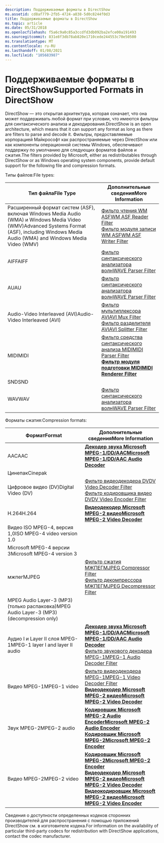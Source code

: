 ```yaml
---
description: Поддерживаемые форматы в DirectShow
ms.assetid: cd8af779-2fb5-4724-a838-5d0c8244f0d3
title: Поддерживаемые форматы в DirectShow
ms.topic: article
ms.date: 05/31/2018
ms.openlocfilehash: f5a6c9a0c85a3ccdfd3db092ba2efce00a191493
ms.sourcegitcommit: 831e8f3db78ab820e1710cede244553c70e50500
ms.translationtype: MT
ms.contentlocale: ru-RU
ms.lasthandoff: 01/08/2021
ms.locfileid: "105683987"
---
```

# <a name="supported-formats-in-directshow"></a><span data-ttu-id="8c37b-103">Поддерживаемые форматы в DirectShow</span><span class="sxs-lookup"><span data-stu-id="8c37b-103">Supported Formats in DirectShow</span></span>

<span data-ttu-id="8c37b-104">DirectShow — это открытая архитектура, которая означает, что она может поддерживать любой формат при условии, что имеются фильтры для синтаксического анализа и декодирования.</span><span class="sxs-lookup"><span data-stu-id="8c37b-104">DirectShow is an open architecture, which means that it can support any format as long as there are filters to parse and decode it.</span></span> <span data-ttu-id="8c37b-105">Фильтры, предоставляемые корпорацией Майкрософт как распространяемые через DirectShow или как компоненты операционной системы Windows, обеспечивают поддержку по умолчанию для следующих форматов файлов и сжатия.</span><span class="sxs-lookup"><span data-stu-id="8c37b-105">The filters provided by Microsoft, either as redistributables through DirectShow or as Windows operating system components, provide default support for the following file and compression formats.</span></span>

<span data-ttu-id="8c37b-106">Типы файлов:</span><span class="sxs-lookup"><span data-stu-id="8c37b-106">File types:</span></span>



| <span data-ttu-id="8c37b-107">Тип файла</span><span class="sxs-lookup"><span data-stu-id="8c37b-107">File Type</span></span>                                                                                        | <span data-ttu-id="8c37b-108">Дополнительные сведения</span><span class="sxs-lookup"><span data-stu-id="8c37b-108">More Information</span></span>                                                                                                                  |
|--------------------------------------------------------------------------------------------------|-----------------------------------------------------------------------------------------------------------------------------------|
| <span data-ttu-id="8c37b-109">Расширенный формат систем (ASF), включая Windows Media Audio (WMA) и Windows Media Video (WMV)</span><span class="sxs-lookup"><span data-stu-id="8c37b-109">Advanced Systems Format (ASF), including Windows Media Audio (WMA) and Windows Media Video (WMV)</span></span> | [<span data-ttu-id="8c37b-110">Фильтр чтения WM ASF</span><span class="sxs-lookup"><span data-stu-id="8c37b-110">WM ASF Reader Filter</span></span>](about-the-wm-asf-reader-filter.md)<br/> [<span data-ttu-id="8c37b-111">Фильтр модуля записи WM ASF</span><span class="sxs-lookup"><span data-stu-id="8c37b-111">WM ASF Writer Filter</span></span>](wm-asf-writer-filter.md)<br/> |
| <span data-ttu-id="8c37b-112">AIFF</span><span class="sxs-lookup"><span data-stu-id="8c37b-112">AIFF</span></span>                                                                                             | [<span data-ttu-id="8c37b-113">Фильтр синтаксического анализатора волн</span><span class="sxs-lookup"><span data-stu-id="8c37b-113">WAVE Parser Filter</span></span>](wave-parser-filter.md)                                                                                      |
| <span data-ttu-id="8c37b-114">AU</span><span class="sxs-lookup"><span data-stu-id="8c37b-114">AU</span></span>                                                                                               | [<span data-ttu-id="8c37b-115">Фильтр синтаксического анализатора волн</span><span class="sxs-lookup"><span data-stu-id="8c37b-115">WAVE Parser Filter</span></span>](wave-parser-filter.md)                                                                                      |
| <span data-ttu-id="8c37b-116">Audio-Video Interleaved (AVI)</span><span class="sxs-lookup"><span data-stu-id="8c37b-116">Audio-Video Interleaved (AVI)</span></span>                                                                    | [<span data-ttu-id="8c37b-117">Фильтр мультиплексора AVI</span><span class="sxs-lookup"><span data-stu-id="8c37b-117">AVI Mux Filter</span></span>](avi-mux-filter.md)<br/> [<span data-ttu-id="8c37b-118">Фильтр разделителя AVI</span><span class="sxs-lookup"><span data-stu-id="8c37b-118">AVI Splitter Filter</span></span>](avi-splitter-filter.md)<br/>                         |
| <span data-ttu-id="8c37b-119">MIDI</span><span class="sxs-lookup"><span data-stu-id="8c37b-119">MIDI</span></span>                                                                                             | [<span data-ttu-id="8c37b-120">Фильтр средства синтаксического анализа MIDI</span><span class="sxs-lookup"><span data-stu-id="8c37b-120">MIDI Parser Filter</span></span>](midi-parser-filter.md)<br/> [<span data-ttu-id="8c37b-121">**Фильтр модуля подготовки MIDI**</span><span class="sxs-lookup"><span data-stu-id="8c37b-121">**MIDI Renderer Filter**</span></span>](midi-renderer-filter.md)<br/>           |
| <span data-ttu-id="8c37b-122">SND</span><span class="sxs-lookup"><span data-stu-id="8c37b-122">SND</span></span>                                                                                              |                                                                                                                                   |
| <span data-ttu-id="8c37b-123">WAV</span><span class="sxs-lookup"><span data-stu-id="8c37b-123">WAV</span></span>                                                                                              | [<span data-ttu-id="8c37b-124">Фильтр синтаксического анализатора волн</span><span class="sxs-lookup"><span data-stu-id="8c37b-124">WAVE Parser Filter</span></span>](wave-parser-filter.md)                                                                                      |



 

<span data-ttu-id="8c37b-125">Форматы сжатия:</span><span class="sxs-lookup"><span data-stu-id="8c37b-125">Compression formats:</span></span>



| <span data-ttu-id="8c37b-126">Формат</span><span class="sxs-lookup"><span data-stu-id="8c37b-126">Format</span></span>                                        | <span data-ttu-id="8c37b-127">Дополнительные сведения</span><span class="sxs-lookup"><span data-stu-id="8c37b-127">More Information</span></span>                                                                                                                                                                                                                                |
|-----------------------------------------------|-------------------------------------------------------------------------------------------------------------------------------------------------------------------------------------------------------------------------------------------------|
| <span data-ttu-id="8c37b-128">AAC</span><span class="sxs-lookup"><span data-stu-id="8c37b-128">AAC</span></span>                                           | [<span data-ttu-id="8c37b-129">**Декодер звука Microsoft MPEG-1/DD/AAC**</span><span class="sxs-lookup"><span data-stu-id="8c37b-129">**Microsoft MPEG-1/DD/AAC Audio Decoder**</span></span>](microsoft-mpeg-1-dd-audio-decoder.md)                                                                                                                                                              |
| <span data-ttu-id="8c37b-130">Цинепак</span><span class="sxs-lookup"><span data-stu-id="8c37b-130">Cinepak</span></span>                                       |                                                                                                                                                                                                                                                 |
| <span data-ttu-id="8c37b-131">Цифровое видео (DV)</span><span class="sxs-lookup"><span data-stu-id="8c37b-131">Digital Video (DV)</span></span>                            | [<span data-ttu-id="8c37b-132">Фильтр видеодекодера DV</span><span class="sxs-lookup"><span data-stu-id="8c37b-132">DV Video Decoder Filter</span></span>](dv-video-decoder-filter.md)<br/> [<span data-ttu-id="8c37b-133">Фильтр кодировщика видео DV</span><span class="sxs-lookup"><span data-stu-id="8c37b-133">DV Video Encoder Filter</span></span>](dv-video-encoder-filter.md)<br/>                                                                                                             |
| <span data-ttu-id="8c37b-134">H.264</span><span class="sxs-lookup"><span data-stu-id="8c37b-134">H.264</span></span>                                         | [<span data-ttu-id="8c37b-135">**Видеодекодер Microsoft MPEG-2 видео**</span><span class="sxs-lookup"><span data-stu-id="8c37b-135">**Microsoft MPEG-2 Video Decoder**</span></span>](microsoft-mpeg-2-video-decoder.md)                                                                                                                                                                        |
| <span data-ttu-id="8c37b-136">Видео ISO MPEG-4, версия 1,0</span><span class="sxs-lookup"><span data-stu-id="8c37b-136">ISO MPEG-4 video version 1.0</span></span>                  |                                                                                                                                                                                                                                                 |
| <span data-ttu-id="8c37b-137">Microsoft MPEG-4 версии 3</span><span class="sxs-lookup"><span data-stu-id="8c37b-137">Microsoft MPEG-4 version 3</span></span>                    |                                                                                                                                                                                                                                                 |
| <span data-ttu-id="8c37b-138">мжпег</span><span class="sxs-lookup"><span data-stu-id="8c37b-138">MJPEG</span></span>                                         | [<span data-ttu-id="8c37b-139">Фильтр сжатия МЖПЕГ</span><span class="sxs-lookup"><span data-stu-id="8c37b-139">MJPEG Compressor Filter</span></span>](mjpeg-compressor-filter.md)<br/> [<span data-ttu-id="8c37b-140">Фильтр декомпрессора МЖПЕГ</span><span class="sxs-lookup"><span data-stu-id="8c37b-140">MJPEG Decompressor Filter</span></span>](mjpeg-decompressor-filter.md)<br/>                                                                                                         |
| <span data-ttu-id="8c37b-141">MPEG Audio Layer-3 (MP3) (только распаковка)</span><span class="sxs-lookup"><span data-stu-id="8c37b-141">MPEG Audio Layer-3 (MP3) (decompression only)</span></span> |                                                                                                                                                                                                                                                 |
| <span data-ttu-id="8c37b-142">Аудио I и Layer II слоя MPEG-1</span><span class="sxs-lookup"><span data-stu-id="8c37b-142">MPEG-1 layer I and layer II audio</span></span>             | [<span data-ttu-id="8c37b-143">**Декодер звука Microsoft MPEG-1/DD/AAC**</span><span class="sxs-lookup"><span data-stu-id="8c37b-143">**Microsoft MPEG-1/DD/AAC Audio Decoder**</span></span>](microsoft-mpeg-1-dd-audio-decoder.md)<br/> [<span data-ttu-id="8c37b-144">Фильтр звукового декодера MPEG-1</span><span class="sxs-lookup"><span data-stu-id="8c37b-144">MPEG-1 Audio Decoder Filter</span></span>](mpeg-1-audio-decoder-filter.md)<br/>                                                                         |
| <span data-ttu-id="8c37b-145">Видео MPEG-1</span><span class="sxs-lookup"><span data-stu-id="8c37b-145">MPEG-1 video</span></span>                                  | [<span data-ttu-id="8c37b-146">Фильтр видеодекодера MPEG-1</span><span class="sxs-lookup"><span data-stu-id="8c37b-146">MPEG-1 Video Decoder Filter</span></span>](mpeg-1-video-decoder-filter.md)<br/> [<span data-ttu-id="8c37b-147">**Видеодекодер Microsoft MPEG-2 видео**</span><span class="sxs-lookup"><span data-stu-id="8c37b-147">**Microsoft MPEG-2 Video Decoder**</span></span>](microsoft-mpeg-2-video-decoder.md)<br/>                                                                                   |
| <span data-ttu-id="8c37b-148">Звук MPEG-2</span><span class="sxs-lookup"><span data-stu-id="8c37b-148">MPEG-2 audio</span></span>                                  | [<span data-ttu-id="8c37b-149">**Кодировщик Microsoft MPEG-2 Audio Encoder**</span><span class="sxs-lookup"><span data-stu-id="8c37b-149">**Microsoft MPEG-2 Audio Encoder**</span></span>](microsoft-mpeg-2-audio-encoder.md)<br/> [<span data-ttu-id="8c37b-150">**Кодировщик Microsoft MPEG-2**</span><span class="sxs-lookup"><span data-stu-id="8c37b-150">**Microsoft MPEG-2 Encoder**</span></span>](microsoft-mpeg-2-encoder.md)<br/>                                                                                     |
| <span data-ttu-id="8c37b-151">Видео MPEG-2</span><span class="sxs-lookup"><span data-stu-id="8c37b-151">MPEG-2 video</span></span>                                  | [<span data-ttu-id="8c37b-152">**Кодировщик Microsoft MPEG-2**</span><span class="sxs-lookup"><span data-stu-id="8c37b-152">**Microsoft MPEG-2 Encoder**</span></span>](microsoft-mpeg-2-encoder.md)<br/> [<span data-ttu-id="8c37b-153">**Видеодекодер Microsoft MPEG-2 видео**</span><span class="sxs-lookup"><span data-stu-id="8c37b-153">**Microsoft MPEG-2 Video Decoder**</span></span>](microsoft-mpeg-2-video-decoder.md)<br/> [<span data-ttu-id="8c37b-154">**Видеокодировщик Microsoft MPEG-2 видео**</span><span class="sxs-lookup"><span data-stu-id="8c37b-154">**Microsoft MPEG-2 Video Encoder**</span></span>](microsoft-mpeg-2-video-encoder.md)<br/> |



 

<span data-ttu-id="8c37b-155">Сведения о доступности определенных кодеков сторонних производителей для распространения с помощью приложений DirectShow см. в изготовителе кодека.</span><span class="sxs-lookup"><span data-stu-id="8c37b-155">For information on the availability of particular third-party codecs for redistribution with DirectShow applications, contact the codec manufacturer.</span></span>

 

 




